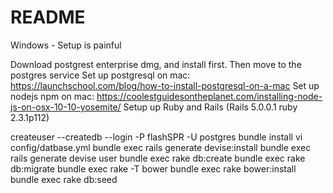 # README

Windows - Setup is painful

Download postgrest enterprise dmg, and install first. Then move to the postgres service
Set up postgresql on mac:  https://launchschool.com/blog/how-to-install-postgresql-on-a-mac
Set up nodejs npm on mac:  https://coolestguidesontheplanet.com/installing-node-js-on-osx-10-10-yosemite/
Setup up Ruby and Rails (Rails 5.0.0.1 ruby 2.3.1p112)

createuser --createdb --login -P flashSPR -U postgres
bundle install
vi config/datbase.yml
bundle exec rails generate devise:install
bundle exec rails generate devise user
bundle exec rake db:create
bundle exec rake db:migrate
bundle exec rake -T bower
bundle exec rake bower:install
bundle exec rake db:seed
